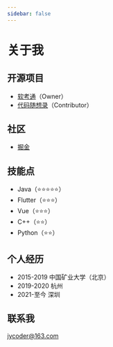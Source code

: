 ```yaml
---
sidebar: false
---
```

# 关于我
## 开源项目
- [软考通](https://dtwr.gitee.io/software_exam/)（Owner）
- [代码随想录](https://github.com/youngyangyang04/leetcode-master)（Contributor）
## 社区
- [掘金](https://juejin.cn/user/1345457965251991/posts)
## 技能点
- Java（⭐⭐⭐⭐⭐）
- Flutter（⭐⭐⭐）
- Vue（⭐⭐⭐）
- C++（⭐⭐）
- Python（⭐⭐）

## 个人经历
- 2015-2019 中国矿业大学（北京）
- 2019-2020 杭州
- 2021-至今 深圳

## 联系我
<jycoder@163.com>